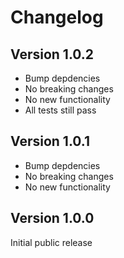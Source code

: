 # Changelog

## Version 1.0.2

- Bump depdencies
- No breaking changes
- No new functionality
- All tests still pass

## Version 1.0.1

- Bump depdencies
- No breaking changes
- No new functionality

## Version 1.0.0

Initial public release
